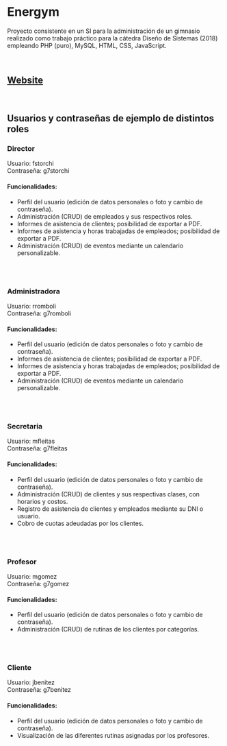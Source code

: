 # Energym
Proyecto consistente en un SI para la administración de un gimnasio realizado como trabajo práctico para la cátedra Diseño de Sistemas (2018) empleando PHP (puro), MySQL, HTML, CSS, JavaScript.

<br/>

## [Website](https://energym.tk)

<br/>

## Usuarios y contraseñas de ejemplo de distintos roles
### Director
Usuario: fstorchi
<br/>
Contraseña: g7storchi
#### Funcionalidades:
- Perfil del usuario (edición de datos personales o foto y cambio de contraseña).
- Administración (CRUD) de empleados y sus respectivos roles.
- Informes de asistencia de clientes; posibilidad de exportar a PDF.
- Informes de asistencia y horas trabajadas de empleados; posibilidad de exportar a PDF.
- Administración (CRUD) de eventos  mediante un calendario personalizable.

<br/>
<br/>

### Administradora
Usuario: rromboli
<br/>
Contraseña: g7romboli
#### Funcionalidades:
- Perfil del usuario (edición de datos personales o foto y cambio de contraseña).
- Informes de asistencia de clientes; posibilidad de exportar a PDF.
- Informes de asistencia y horas trabajadas de empleados; posibilidad de exportar a PDF.
- Administración (CRUD) de eventos  mediante un calendario personalizable.

<br/>
<br/>

### Secretaria
Usuario: mfleitas
<br/>
Contraseña: g7fleitas
#### Funcionalidades:
- Perfil del usuario (edición de datos personales o foto y cambio de contraseña).
- Administración (CRUD) de clientes y sus respectivas clases, con horarios y costos.
- Registro de asistencia de clientes y empleados mediante su DNI o usuario.
- Cobro de cuotas adeudadas por los clientes.

<br/>
<br/>

### Profesor
Usuario: mgomez
<br/>
Contraseña: g7gomez
#### Funcionalidades:
- Perfil del usuario (edición de datos personales o foto y cambio de contraseña).
- Administración (CRUD) de rutinas de los clientes por categorías.

<br/>
<br/>

### Cliente
Usuario: jbenitez
<br/>
Contraseña: g7benitez
#### Funcionalidades:
- Perfil del usuario (edición de datos personales o foto y cambio de contraseña).
- Visualización de las diferentes rutinas asignadas por los profesores.
